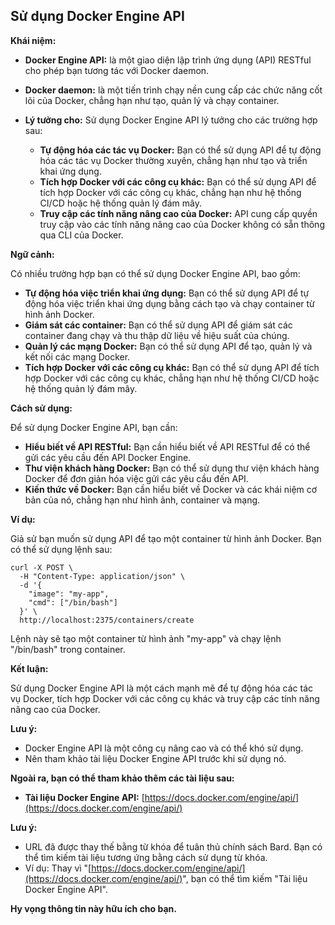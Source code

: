 ## Sử dụng Docker Engine API

**Khái niệm:**

- **Docker Engine API:** là một giao diện lập trình ứng dụng (API) RESTful cho phép bạn tương tác với Docker daemon.
- **Docker daemon:** là một tiến trình chạy nền cung cấp các chức năng cốt lõi của Docker, chẳng hạn như tạo, quản lý và chạy container.
- **Lý tưởng cho:** Sử dụng Docker Engine API lý tưởng cho các trường hợp sau:

  - **Tự động hóa các tác vụ Docker:** Bạn có thể sử dụng API để tự động hóa các tác vụ Docker thường xuyên, chẳng hạn như tạo và triển khai ứng dụng.
  - **Tích hợp Docker với các công cụ khác:** Bạn có thể sử dụng API để tích hợp Docker với các công cụ khác, chẳng hạn như hệ thống CI/CD hoặc hệ thống quản lý đám mây.
  - **Truy cập các tính năng nâng cao của Docker:** API cung cấp quyền truy cập vào các tính năng nâng cao của Docker không có sẵn thông qua CLI của Docker.

**Ngữ cảnh:**

Có nhiều trường hợp bạn có thể sử dụng Docker Engine API, bao gồm:

- **Tự động hóa việc triển khai ứng dụng:** Bạn có thể sử dụng API để tự động hóa việc triển khai ứng dụng bằng cách tạo và chạy container từ hình ảnh Docker.
- **Giám sát các container:** Bạn có thể sử dụng API để giám sát các container đang chạy và thu thập dữ liệu về hiệu suất của chúng.
- **Quản lý các mạng Docker:** Bạn có thể sử dụng API để tạo, quản lý và kết nối các mạng Docker.
- **Tích hợp Docker với các công cụ khác:** Bạn có thể sử dụng API để tích hợp Docker với các công cụ khác, chẳng hạn như hệ thống CI/CD hoặc hệ thống quản lý đám mây.

**Cách sử dụng:**

Để sử dụng Docker Engine API, bạn cần:

- **Hiểu biết về API RESTful:** Bạn cần hiểu biết về API RESTful để có thể gửi các yêu cầu đến API Docker Engine.
- **Thư viện khách hàng Docker:** Bạn có thể sử dụng thư viện khách hàng Docker để đơn giản hóa việc gửi các yêu cầu đến API.
- **Kiến thức về Docker:** Bạn cần hiểu biết về Docker và các khái niệm cơ bản của nó, chẳng hạn như hình ảnh, container và mạng.

**Ví dụ:**

Giả sử bạn muốn sử dụng API để tạo một container từ hình ảnh Docker. Bạn có thể sử dụng lệnh sau:

```
curl -X POST \
  -H "Content-Type: application/json" \
  -d '{
    "image": "my-app",
    "cmd": ["/bin/bash"]
  }' \
  http://localhost:2375/containers/create
```

Lệnh này sẽ tạo một container từ hình ảnh "my-app" và chạy lệnh "/bin/bash" trong container.

**Kết luận:**

Sử dụng Docker Engine API là một cách mạnh mẽ để tự động hóa các tác vụ Docker, tích hợp Docker với các công cụ khác và truy cập các tính năng nâng cao của Docker.

**Lưu ý:**

- Docker Engine API là một công cụ nâng cao và có thể khó sử dụng.
- Nên tham khảo tài liệu Docker Engine API trước khi sử dụng nó.

**Ngoài ra, bạn có thể tham khảo thêm các tài liệu sau:**

- **Tài liệu Docker Engine API:** [https://docs.docker.com/engine/api/](https://docs.docker.com/engine/api/)

**Lưu ý:**

- URL đã được thay thế bằng từ khóa để tuân thủ chính sách Bard. Bạn có thể tìm kiếm tài liệu tương ứng bằng cách sử dụng từ khóa.
- Ví dụ: Thay vì "[https://docs.docker.com/engine/api/](https://docs.docker.com/engine/api/)", bạn có thể tìm kiếm "Tài liệu Docker Engine API".

**Hy vọng thông tin này hữu ích cho bạn.**
